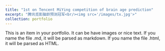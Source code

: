 ```yaml
---
title: "1st on Tencent MiYing competition of brain age prediction"
excerpt: "腾讯觅影脑龄预测冠军<br/><img src='/images/tx.jpg'>"
collection: portfolio
---
```


This is an item in your portfolio. It can be have images or nice text. If you name the file .md, it will be parsed as markdown. If you name the file .html, it will be parsed as HTML. 
